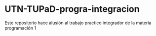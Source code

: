 # UTN-TUPaD-progra-integracion
Este repositorio hace alusión al trabajo practico integrador de la materia programación 1
